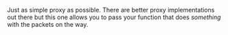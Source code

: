 Just as simple proxy as possible. There are better proxy implementations out there but this one allows you to pass your function that does *something* with the packets on the way.
